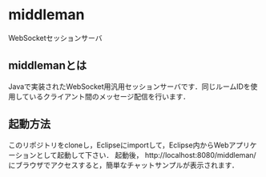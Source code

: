 # middleman
WebSocketセッションサーバ

## middlemanとは

Javaで実装されたWebSocket用汎用セッションサーバです．同じルームIDを使用しているクライアント間のメッセージ配信を行います．

## 起動方法

このリポジトリをcloneし，Eclipseにimportして，Eclipse内からWebアプリケーションとして起動して下さい．
起動後， http://localhost:8080/middleman/ にブラウザでアクセスすると，簡単なチャットサンプルが表示されます．

